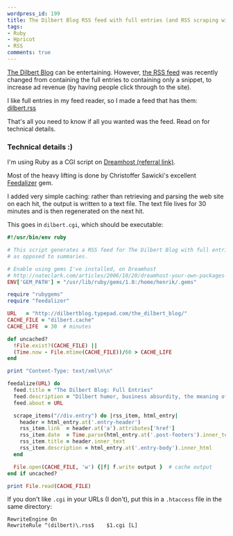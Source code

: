 ```yaml
---
wordpress_id: 199
title: The Dilbert Blog RSS feed with full entries (and RSS scraping with Ruby on Dreamhost)
tags:
- Ruby
- Hpricot
- RSS
comments: true
---
```

<a href="http://dilbertblog.typepad.com/">The Dilbert Blog</a> can be entertaining. However, <a href="http://dilbertblog.typepad.com/the_dilbert_blog/rss.xml">the RSS feed</a> was recently changed from containing the full entries to containing only a snippet, to increase ad revenue (by having people click through to the site).

I like full entries in my feed reader, so I made a feed that has them: <a href="http://henrik.nyh.se/scrapers/dilbert.rss">dilbert.rss</a>

That's all you need to know if all you wanted was the feed. Read on for technical details.

<!--more-->

<h3>Technical details :)</h3>

I'm using Ruby as a CGI script on <a href="http://www.dreamhost.com/r.cgi?296532 ">Dreamhost (referral link)</a>.

Most of the heavy lifting is done by Christoffer Sawicki's excellent <a href="http://termos.vemod.net/feedalizer">Feedalizer</a> gem.

I added very simple caching: rather than retrieving and parsing the web site on each hit, the output is written to a text file. The text file lives for 30 minutes and is then regenerated on the next hit.

This goes in <code>dilbert.cgi</code>, which should be executable:

``` ruby
#!/usr/bin/env ruby

# This script generates a RSS feed for The Dilbert Blog with full entries,
# as opposed to summaries.

# Enable using gems I've installed, on Dreamhost
# http://nateclark.com/articles/2006/10/20/dreamhost-your-own-packages-and-gems
ENV['GEM_PATH'] = "/usr/lib/ruby/gems/1.8:/home/henrik/.gems"

require "rubygems"
require "feedalizer"

URL   = "http://dilbertblog.typepad.com/the_dilbert_blog/"
CACHE_FILE = "dilbert.cache"
CACHE_LIFE  = 30  # minutes

def uncached?
  !File.exist?(CACHE_FILE) ||
  (Time.now - File.mtime(CACHE_FILE))/60 > CACHE_LIFE
end

print "Content-Type: text/xml\n\n"

feedalize(URL) do
  feed.title = "The Dilbert Blog: Full Entries"
  feed.description = "Dilbert humor, business absurdity, the meaning of life. And full entries."
  feed.about = URL

  scrape_items("//div.entry") do |rss_item, html_entry|
    header = html_entry.at('.entry-header')
    rss_item.link  = header.at('a').attributes['href']
    rss_item.date  = Time.parse(html_entry.at('.post-footers').inner_text)
    rss_item.title = header.inner_text
    rss_item.description = html_entry.at('.entry-body').inner_html
  end

  File.open(CACHE_FILE, 'w') {|f| f.write output }  # cache output
end if uncached?

print File.read(CACHE_FILE)
```

If you don't like <code>.cgi</code> in your URLs (I don't), put this in a <code>.htaccess</code> file in the same directory:

``` apacheconf .htaccess
RewriteEngine On
RewriteRule ^(dilbert)\.rss$    $1.cgi [L]
```
